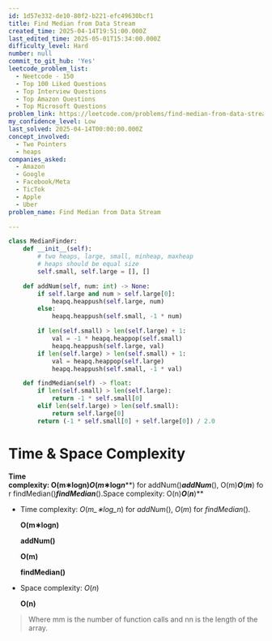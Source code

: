 ```yaml
---
id: 1d57e332-de10-80f2-b221-efc49630bcf1
title: Find Median from Data Stream
created_time: 2025-04-14T19:51:00.000Z
last_edited_time: 2025-05-01T15:34:00.000Z
difficulty_level: Hard
number: null
commit_to_git_hub: 'Yes'
leetcode_problem_list:
  - Neetcode - 150
  - Top 100 Liked Questions
  - Top Interview Questions
  - Top Amazon Questions
  - Top Microsoft Questions
problem_link: https://leetcode.com/problems/find-median-from-data-stream/description/
my_confidence_level: Low
last_solved: 2025-04-14T00:00:00.000Z
concept_involved:
  - Two Pointers
  - heaps
companies_asked:
  - Amazon
  - Google
  - Facebook/Meta
  - TicTok
  - Apple
  - Uber
problem_name: Find Median from Data Stream

---
```


```python
class MedianFinder:
    def __init__(self):
        # two heaps, large, small, minheap, maxheap
        # heaps should be equal size
        self.small, self.large = [], []  

    def addNum(self, num: int) -> None:
        if self.large and num > self.large[0]:
            heapq.heappush(self.large, num)
        else:
            heapq.heappush(self.small, -1 * num)

        if len(self.small) > len(self.large) + 1:
            val = -1 * heapq.heappop(self.small)
            heapq.heappush(self.large, val)
        if len(self.large) > len(self.small) + 1:
            val = heapq.heappop(self.large)
            heapq.heappush(self.small, -1 * val)

    def findMedian(self) -> float:
        if len(self.small) > len(self.large):
            return -1 * self.small[0]
        elif len(self.large) > len(self.small):
            return self.large[0]
        return (-1 * self.small[0] + self.large[0]) / 2.0
```

# **Time & Space Complexity**

**Time complexity: O(m∗log⁡n)*****O*****(*****m*****∗log*****n*****) for addNum()*****addNum*****(), O(m)*****O*****(*****m*****) for findMedian()*****findMedian*****().Space complexity: O(n)*****O*****(*****n*****)**

*   Time complexity: *O*(*m\_∗log\_n*) for *addNum*(), *O*(*m*) for *findMedian*().

    **O(m∗log⁡n)**

    **addNum()**

    **O(m)**

    **findMedian()**

*   Space complexity: *O*(*n*)

    **O(n)**

> Where mm is the number of function calls and nn is the length of the array.
